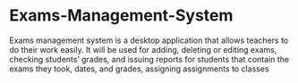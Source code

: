 # Exams-Management-System
Exams management system is a desktop application that allows teachers to do their work easily. It will be used for adding, deleting or editing exams, checking students’ grades, and issuing reports for students that contain the exams they took, dates, and grades, assigning assignments to classes
